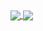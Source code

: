 <a href="https://github.com/m4aaster/github-readme-stats">
  <img align="center" src="https://github-readme-stats.vercel.app/api?username=m4aaster&show_icons=true&theme=github_dark" />
</a>
<a href="https://github.com/m4aaster/github-readme-stats">
  <img size="100px" align="center" src="https://github-readme-stats.vercel.app/api/top-langs/?username=m4aaster&layout=compact&theme=github_dark"/>
</a>

